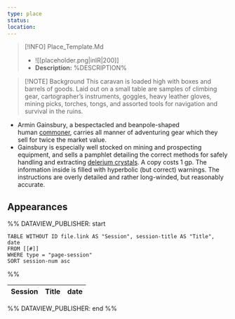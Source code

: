 ```yaml
---
type: place
status: 
location:
---
```


>[!INFO] Place_Template.Md
>- ![[placeholder.png|inlR|200]]
> - **Description:** %DESCRIPTION% 

>[!NOTE] Background
This caravan is loaded high with boxes and barrels of goods. Laid out on a small table are samples of climbing gear, cartographer’s instruments, goggles, heavy leather gloves, mining picks, torches, tongs, and assorted tools for navigation and survival in the ruins.

- Armin Gainsbury, a bespectacled and beanpole-shaped human [commoner](https://www.dndbeyond.com/monsters/16829-commoner), carries all manner of adventuring gear which they sell for twice the market value.
- Gainsbury is especially well stocked on mining and prospecting equipment, and sells a pamphlet detailing the correct methods for safely handling and extracting [delerium crystals](https://www.dndbeyond.com/equipment/355-delerium-crystal). A copy costs 1 gp. The information inside is filled with hyperbolic (but correct) warnings. The instructions are overly detailed and rather long-winded, but reasonably accurate.

## Appearances

%% DATAVIEW_PUBLISHER: start
```dataview
TABLE WITHOUT ID file.link AS "Session", session-title AS "Title", date
FROM [[#]]
WHERE type = "page-session"
SORT session-num asc
```
%%

| Session | Title | date |
| ------- | ----- | ---- |

%% DATAVIEW_PUBLISHER: end %%